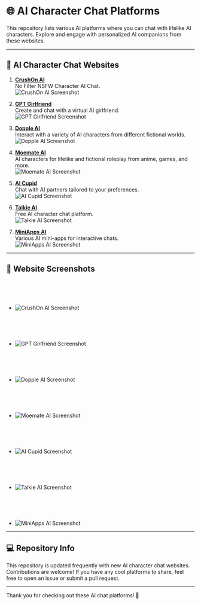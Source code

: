 # 🌐 AI Character Chat Platforms

This repository lists various AI platforms where you can chat with lifelike AI characters. Explore and engage with personalized AI companions from these websites.

---

## 📜 AI Character Chat Websites

1. **[CrushOn AI](https://crushon.ai)**  
   No Filter NSFW Character AI Chat.  
   ![CrushOn AI Screenshot](images/crushon.png)  


2. **[GPT Girlfriend](https://www.gptgirlfriend.online)**  
   Create and chat with a virtual AI girlfriend.  
   ![GPT Girlfriend Screenshot](images/gptgirlfriend.online.png)  


3. **[Dopple AI](https://beta.dopple.ai)**  
   Interact with a variety of AI characters from different fictional worlds.  
   ![Dopple AI Screenshot](images/beta.dopple.png)  


4. **[Moemate AI](https://www.moemate.io)**  
   AI characters for lifelike and fictional roleplay from anime, games, and more.  
   ![Moemate AI Screenshot](images/moemate.png)  


5. **[AI Cupid](https://www.aicupid.org)**  
   Chat with AI partners tailored to your preferences.  
   ![AI Cupid Screenshot](images/aicupid.png)  


6. **[Talkie AI](https://www.talkie-ai.com)**  
   Free AI character chat platform.  
   ![Talkie AI Screenshot](images/talkie-ai.png)  


7. **[MiniApps AI](https://miniapps.ai)**  
   Various AI mini-apps for interactive chats.  
   ![MiniApps AI Screenshot](images/miniapps.png)  

---

## 📸 Website Screenshots

<br><br><br>

- ![CrushOn AI Screenshot](images/crushon.png)

<br><br><br>

- ![GPT Girlfriend Screenshot](images/gptgirlfriend.online.png)

<br><br><br>

- ![Dopple AI Screenshot](images/beta.dopple.png)

<br><br><br>

- ![Moemate AI Screenshot](images/moemate.png)

<br><br><br>

- ![AI Cupid Screenshot](images/aicupid.png)

<br><br><br>

- ![Talkie AI Screenshot](images/talkie-ai.png)

<br><br><br>

- ![MiniApps AI Screenshot](images/miniapps.png)

---

## 💻 Repository Info

This repository is updated frequently with new AI character chat websites. Contributions are welcome! If you have any cool platforms to share, feel free to open an issue or submit a pull request.

---

Thank you for checking out these AI chat platforms! 🚀
